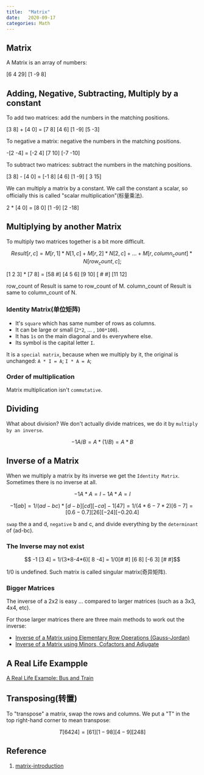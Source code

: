 ```yaml
---
title:  "Matrix"
date:   2020-09-17
categories: Math
---
```


## Matrix

A Matrix is an array of numbers:

[6  4 29]
[1 -9  8]

## Adding, Negative, Subtracting, Multiply by a constant

To add two matrices: add the numbers in the matching positions.

[3  8] + [4  0] = [7  8]
[4  6]   [1 -9]   [5 -3]

To negative a matrix: negative the numbers in the matching positions.

-[2 -4] = [-2   4]
 [7 10]   [-7 -10]

To subtract two matrices: subtract the numbers in the matching positions.

[3  8] - [4  0] = [-1  8]
[4  6]   [1 -9]   [ 3 15]

We can multiply a matrix by a constant. We call the constant a scalar,
so officially this is called "scalar multiplication"(标量乘法).

2 * [4  0] = [8   0]
    [1 -9]   [2 -18]

## Multiplying by another Matrix

To multiply two matrices together is a bit more difficult.

```math
Result[r,c] = M[r,1] * N[1,c] + M[r,2] * N[2,c] + ... + M[r,column_count] * N[row_count, c];
```

[1  2  3] * [7   8] = [58  #]
[4  5  6]   [9  10]   [ #  #]
            [11 12]

row_count of Result is same to row_count of M.
column_count of Result is same to column_count of N.

### Identity Matrix(单位矩阵)

* It's `square` which has same number of rows as columns.
* It can be large or small (`2*2`, ... , `100*100`).
* It has `1s` on the main diagonal and `0s` everywhere else.
* Its symbol is the capital letter `I`.

It is a `special matrix`, because when we multiply by it, the original is unchanged: 
`A * I = A`; `I * A = A`;

### Order of multiplication

Matrix multiplication isn't `commutative`.

## Dividing

What about division? We don't actually divide matrices, we do it by `multiply by an inverse`.

```math
                        -1
A/B = A * (1/B) = A * B
```

## Inverse of a Matrix

When we multiply a matrix by its inverse we get the `Identity Matrix`. Sometimes there is no inverse at all.

```math
     -1
A * A = I

 -1
A * A = I
```

```math
      -1
[a  b]   = 1/(ad-bc) * [ d  -b]
[c  d]                 [-c   a]

      -1
[4  7]   = 1/(4*6-7*2)[6  -7] = [ 0.6  -0.7]
[2  6]                [-2  4]   [-0.2   0.4]
```

`swap` the a and d, `negative` b and c, and divide everything by the `determinant` of (ad-bc).

### The Inverse may not exist

```math
      -1
[3  4]  = 1/(3*8-4*6)[ 8  -4] = 1/0[#  #]
[6  8]               [-6   3]      [#  #]
```

1/0 is undefined. Such matrix is called singular matrix(奇异矩阵).

### Bigger Matrices

The inverse of a 2x2 is easy ... compared to larger matrices (such as a 3x3, 4x4, etc).

For those larger matrices there are three main methods to work out the inverse:

* [Inverse of a Matrix using Elementary Row Operations (Gauss-Jordan)](https://www.mathsisfun.com/algebra/matrix-inverse-row-operations-gauss-jordan.html)
* [Inverse of a Matrix using Minors, Cofactors and Adjugate](https://www.mathsisfun.com/algebra/matrix-inverse-minors-cofactors-adjugate.html)

## A Real Life Exampple

[A Real Life Example: Bus and Train](https://www.mathsisfun.com/algebra/matrix-inverse.html)

## Transposing(转置)

To "transpose" a matrix, swap the rows and columns.
We put a "T" in the top right-hand corner to mean transpose:

```math
          T
[6  4  24] = [ 6  1]
[1 -9   8]   [ 4 -9]
             [24  8]
```

## Reference

1. [matrix-introduction](https://www.mathsisfun.com/algebra/matrix-introduction.html)
